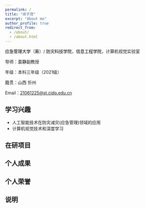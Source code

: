 ```yaml
---
permalink: /
title: "续子茂"
excerpt: "About me"
author_profile: true
redirect_from: 
  - /about/
  - /about.html
---
```

<a href="https://www.ncist.edu.cn/Home/" style="text-decoration:none; color:black;">应急管理大学</a>（筹）/ <a href="https://www.cidp.edu.cn/" style="text-decoration:none; color:black;">防灾科技学院</a>，<a href="https://ie.cidp.edu.cn/index.jsp" style="text-decoration:none; color:black;">信息工程学院</a>，计算机视觉实验室

导师：<a href="https://baike.baidu.com/item/%E8%A2%81%E9%9D%99/63116510?fr=ge_ala" style="text-decoration:none; color:black;">袁静</a>副教授

年级：本科三年级（2021级）

籍贯：山西 忻州

Email：21061225@st.cidp.edu.cn



## 学习兴趣

* 人工智能技术在防灾减灾(应急管理)领域的应用
* 计算机视觉技术和深度学习



## 在研项目



## 个人成果



## 个人荣誉



## 说明




